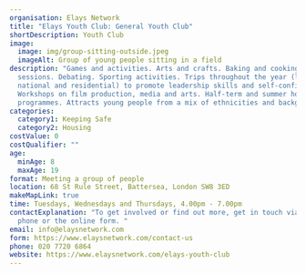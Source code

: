 ```yaml
---
organisation: Elays Network
title: "Elays Youth Club: General Youth Club"
shortDescription: Youth Club
image:
  image: img/group-sitting-outside.jpeg
  imageAlt: Group of young people sitting in a field
description: "Games and activities. Arts and crafts. Baking and cooking
  sessions. Debating. Sporting activities. Trips throughout the year (local,
  national and residential) to promote leadership skills and self-confidence.
  Workshops on film production, media and arts. Half-term and summer holiday
  programmes. Attracts young people from a mix of ethnicities and backgrounds. "
categories:
  category1: Keeping Safe
  category2: Housing
costValue: 0
costQualifier: ""
age:
  minAge: 8
  maxAge: 19
format: Meeting a group of people
location: 68 St Rule Street, Battersea, London SW8 3ED
makeMapLink: true
time: Tuesdays, Wednesdays and Thursdays, 4.00pm - 7.00pm
contactExplanation: "To get involved or find out more, get in touch via email,
  phone or the online form. "
email: info@elaysnetwork.com
form: https://www.elaysnetwork.com/contact-us
phone: 020 7720 6864
website: https://www.elaysnetwork.com/elays-youth-club
---
```

